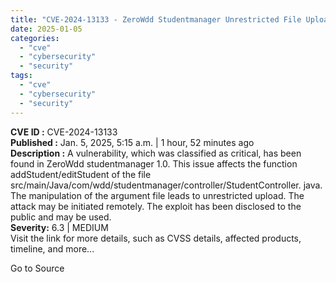 ```yaml
---
title: "CVE-2024-13133 - ZeroWdd Studentmanager Unrestricted File Upload Vulnerability"
date: 2025-01-05
categories: 
  - "cve"
  - "cybersecurity"
  - "security"
tags: 
  - "cve"
  - "cybersecurity"
  - "security"
---
```


**CVE ID :** CVE-2024-13133  
**Published :** Jan. 5, 2025, 5:15 a.m. | 1 hour, 52 minutes ago  
**Description :** A vulnerability, which was classified as critical, has been found in ZeroWdd studentmanager 1.0. This issue affects the function addStudent/editStudent of the file src/main/Java/com/wdd/studentmanager/controller/StudentController. java. The manipulation of the argument file leads to unrestricted upload. The attack may be initiated remotely. The exploit has been disclosed to the public and may be used.  
**Severity:** 6.3 | MEDIUM  
Visit the link for more details, such as CVSS details, affected products, timeline, and more...

Go to Source
